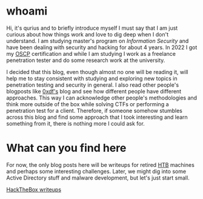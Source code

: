 # whoami

Hi, it's qurius and to briefly introduce myself I must say that I am just curious about how things work and love to dig deep when I don't understand. I am studying master's program on *Information Security* and have been dealing with security and hacking for about 4 years. In 2022 I got my [OSCP](https://www.offsec.com/courses/pen-200/) certification and while I am studying I work as a freelance penetration tester and do some research work at the university.

I decided that this blog, even though almost no one will be reading it, will help me to stay consistent with studying and exploring new topics in penetration testing and security in general. I also read other people's blogposts like [0xdf's](https://0xdf.gitlab.io/) blog and see how different people have different approaches. This way I can acknowledge other people's methodologies and think more outside of the box while solving CTFs or performing a penetration test for a client. Therefore, if someone somehow stumbles across this blog and find some approach that I took interesting and learn something from it, there is nothing more I could ask for.

# What can you find here

For now, the only blog posts here will be writeups for retired [HTB](https://www.hackthebox.com/) machines and perhaps some interesting challenges. Later, we might dig into some Active Directory stuff and malware development, but let's just start small.

[HackTheBox writeups](htb/)